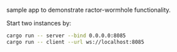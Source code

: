 sample app to demonstrate ractor-wormhole functionality.

Start two instances by:

```sh
cargo run -- server --bind 0.0.0.0:8085
cargo run -- client --url ws://localhost:8085
```

